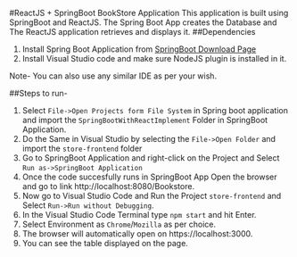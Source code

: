 #ReactJS + SpringBoot BookStore Application
This application is built using SpringBoot and ReactJS. The Spring Boot App creates the Database and The ReactJS application retrieves and displays it. 
##Dependencies
1. Install Spring Boot Application from [SpringBoot Download Page](http://dist.springsource.com/release/STS/index.html "SpringBoot Download page")
2. Install Visual Studio code and make sure NodeJS plugin is installed in it.

Note- You can also use any similar IDE as per your wish.

##Steps to run-
1. Select ```File->Open Projects form File System``` in Spring boot application and import the ```SpringBootWithReactImplement``` Folder in SpringBoot Application.
2. Do the Same in Visual Studio by selecting the ```File->Open Folder```  and import the ```store-frontend``` folder 
3. Go to SpringBoot Application and right-click on the Project and Select ```Run as->SpringBoot Application```
4. Once the code succesfully runs in SpringBoot App Open the browser and go to link http://localhost:8080/Bookstore.
5. Now go to Visual Studio Code and Run the Project ```store-frontend``` and Select ```Run->Run without Debugging```.
6. In the Visual Studio Code Terminal type ```npm start``` and hit Enter. 
7. Select Environment as ```Chrome```/```Mozilla``` as per choice.
8. The browser will automatically open on https://localhost:3000.
9. You can see the table displayed on the page.


